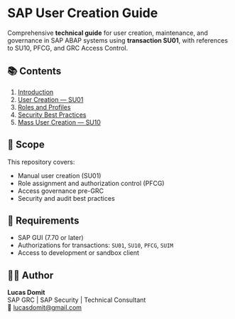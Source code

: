 # SAP User Creation Guide

Comprehensive **technical guide** for user creation, maintenance, and governance in SAP ABAP systems using **transaction SU01**, with references to SU10, PFCG, and GRC Access Control.

## 📚 Contents
1. [Introduction](01-introduction.md)
2. [User Creation — SU01](02-user-creation-SU01.md)
3. [Roles and Profiles](03-roles-and-profiles.md)
4. [Security Best Practices](04-security-best-practices.md)
5. [Mass User Creation — SU10](05-automation-SU10.md)

## 🧩 Scope
This repository covers:
- Manual user creation (SU01)
- Role assignment and authorization control (PFCG)
- Access governance pre-GRC
- Security and audit best practices

## 🧠 Requirements
- SAP GUI (7.70 or later)
- Authorizations for transactions: `SU01`, `SU10`, `PFCG`, `SUIM`
- Access to development or sandbox client

## 🧑‍💻 Author
**Lucas Domit**  
SAP GRC | SAP Security | Technical Consultant  
📧 lucasdomit@gmail.com
